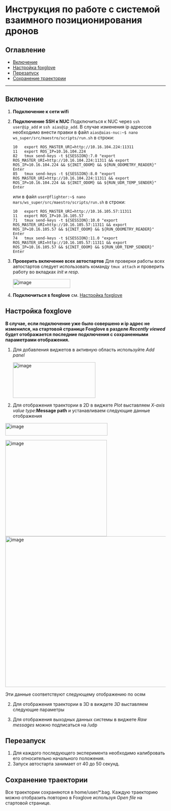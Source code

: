 # Инструкция по работе с системой взаимного позиционирования дронов

## Оглавление

- [Включение](#включение)
- [Настройка foxglove](#настройка-foxglove)
- [Перезапуск](#перезапуск)
- [Сохранение траектории](#сохранение-траектории)

---
## Включение

1. **Подключение к сети wifi**
2. **Подключение SSH к NUC**
   Подключиться к NUC через `ssh user@ip_add` и `ssh aias@ip_add`.
   В случае изменения ip адрессов необходимо внести правки в файл `aias@aias-nuc:~$ nano ws_super/src/maestro/scripts/run.sh` в строки:
   ```
   10   export ROS_MASTER_URI=http://10.16.104.224:11311
   11   export ROS_IP=10.16.104.224
   82   tmux send-keys -t ${SESSION}:7.0 "export ROS_MASTER_URI=http://10.16.104.224:11311 && export ROS_IP=10.16.104.224 && ${INIT_ODOM} && ${RUN_ODOMETRY_READER}" Enter
   85   tmux send-keys -t ${SESSION}:8.0 "export ROS_MASTER_URI=http://10.16.104.224:11311 && export ROS_IP=10.16.104.224 && ${INIT_ODOM} && ${RUN_UDR_TEMP_SENDER}" Enter
   ```
   или в файл `user@flighter:~$ nano mars/ws_super/src/maestro/scripts/run.sh` в строки:   
   ```
   10   export ROS_MASTER_URI=http://10.16.105.57:11311
   11   export ROS_IP=10.16.105.57
   71   tmux send-keys -t ${SESSION}:10.0 "export ROS_MASTER_URI=http://10.16.105.57:11311 && export ROS_IP=10.16.105.57 && ${INIT_ODOM} && ${RUN_ODOMETRY_READER}" Enter
   74   tmux send-keys -t ${SESSION}:11.0 "export ROS_MASTER_URI=http://10.16.105.57:11311 && export ROS_IP=10.16.105.57 && ${INIT_ODOM} && ${RUN_UDR_TEMP_SENDER}" Enter
   ```
3. **Проверить включение всех автостартов**
   Для проверки работы всех автостартов следует использовать команду `tmux attach` и проверить работу во вкладках *init* и *resp*.

   <img width="180" height="28" alt="image" src="https://github.com/user-attachments/assets/52c54dfd-e384-4a2a-b09e-c2fd15e58f93" />

5. **Подключиться в foxglove**
   см. [Настройка foxglove](#настройка-foxglove)

## Настройка foxglove
**В случае, если подключение уже было совершено и ip адрес не изменился, на стартовой странице Foxglove в разделе *Recently viewed* будет отображается последние подключения с сохраненными параметрами отображения.**
1. Для добавления виджетов в активную область используйте *Add panel*

   <img width="259" height="112" alt="image" src="https://github.com/user-attachments/assets/09c6dfd2-6bd5-48c7-932c-0bb5d4becd8e" />
2. Для отображения траектории в 2D в виджете *Plot* выставляем *X-axis value type*:**Message path** и устанавливаем следующие данные отображения

<img width="321" height="39" alt="image" src="https://github.com/user-attachments/assets/58e50d19-c80a-468f-9b59-53c8baf1e528" /> 

<img width="319" height="302" alt="image" src="https://github.com/user-attachments/assets/8cb31a0a-999a-4292-ae2d-4ead287d4808" /> <img width="510" height="473" alt="image" src="https://github.com/user-attachments/assets/7c51da13-6ea0-484b-ac22-31a9a1d78ae8" />

   Эти данные соответствуют следующему отображению по осям

2. Для отображения траектории в 3D в виждете *3D* выставляем следующие параметры

3. Для отображения выходных данных системы в виджете *Raw messages* можно подписаться на /udp
   
## Перезапуск

1. Для каждого последующего эксперимента необходимо калибровать его относительно начального положения.
2. Запуск автостарта занимает от 40 до 50 секунд.

## Сохранение траектории

Все траектории сохраняются в home/user/*.bag. Каждую траекторию можно отобразить повторно в Foxglove используя *Open file* на стартовой странице.
